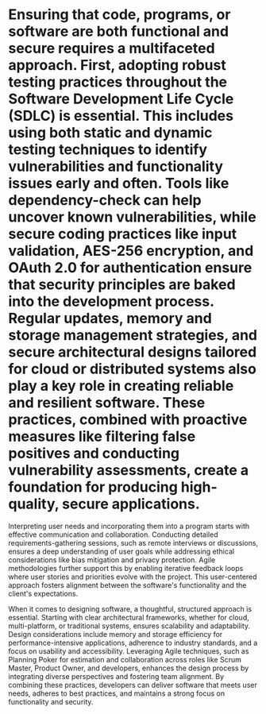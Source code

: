 # Ensuring that code, programs, or software are both functional and secure requires a multifaceted approach. First, adopting robust testing practices throughout the Software Development Life Cycle (SDLC) is essential. This includes using both static and dynamic testing techniques to identify vulnerabilities and functionality issues early and often. Tools like dependency-check can help uncover known vulnerabilities, while secure coding practices like input validation, AES-256 encryption, and OAuth 2.0 for authentication ensure that security principles are baked into the development process. Regular updates, memory and storage management strategies, and secure architectural designs tailored for cloud or distributed systems also play a key role in creating reliable and resilient software. These practices, combined with proactive measures like filtering false positives and conducting vulnerability assessments, create a foundation for producing high-quality, secure applications.

Interpreting user needs and incorporating them into a program starts with effective communication and collaboration. Conducting detailed requirements-gathering sessions, such as remote interviews or discussions, ensures a deep understanding of user goals while addressing ethical considerations like bias mitigation and privacy protection. Agile methodologies further support this by enabling iterative feedback loops where user stories and priorities evolve with the project. This user-centered approach fosters alignment between the software's functionality and the client's expectations. 

When it comes to designing software, a thoughtful, structured approach is essential. Starting with clear architectural frameworks, whether for cloud, multi-platform, or traditional systems, ensures scalability and adaptability. Design considerations include memory and storage efficiency for performance-intensive applications, adherence to industry standards, and a focus on usability and accessibility. Leveraging Agile techniques, such as Planning Poker for estimation and collaboration across roles like Scrum Master, Product Owner, and developers, enhances the design process by integrating diverse perspectives and fostering team alignment. By combining these practices, developers can deliver software that meets user needs, adheres to best practices, and maintains a strong focus on functionality and security.
